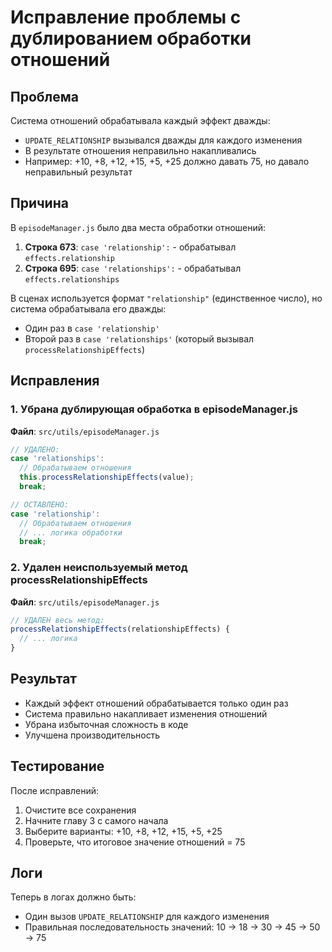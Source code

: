# Исправление проблемы с дублированием обработки отношений

## Проблема
Система отношений обрабатывала каждый эффект дважды:
- `UPDATE_RELATIONSHIP` вызывался дважды для каждого изменения
- В результате отношения неправильно накапливались
- Например: +10, +8, +12, +15, +5, +25 должно давать 75, но давало неправильный результат

## Причина
В `episodeManager.js` было два места обработки отношений:
1. **Строка 673**: `case 'relationship':` - обрабатывал `effects.relationship`
2. **Строка 695**: `case 'relationships':` - обрабатывал `effects.relationships`

В сценах используется формат `"relationship"` (единственное число), но система обрабатывала его дважды:
- Один раз в `case 'relationship'`
- Второй раз в `case 'relationships'` (который вызывал `processRelationshipEffects`)

## Исправления

### 1. Убрана дублирующая обработка в episodeManager.js
**Файл**: `src/utils/episodeManager.js`
```javascript
// УДАЛЕНО:
case 'relationships':
  // Обрабатываем отношения
  this.processRelationshipEffects(value);
  break;

// ОСТАВЛЕНО:
case 'relationship':
  // Обрабатываем отношения
  // ... логика обработки
  break;
```

### 2. Удален неиспользуемый метод processRelationshipEffects
**Файл**: `src/utils/episodeManager.js`
```javascript
// УДАЛЕН весь метод:
processRelationshipEffects(relationshipEffects) {
  // ... логика
}
```

## Результат
- Каждый эффект отношений обрабатывается только один раз
- Система правильно накапливает изменения отношений
- Убрана избыточная сложность в коде
- Улучшена производительность

## Тестирование
После исправлений:
1. Очистите все сохранения
2. Начните главу 3 с самого начала
3. Выберите варианты: +10, +8, +12, +15, +5, +25
4. Проверьте, что итоговое значение отношений = 75

## Логи
Теперь в логах должно быть:
- Один вызов `UPDATE_RELATIONSHIP` для каждого изменения
- Правильная последовательность значений: 10 → 18 → 30 → 45 → 50 → 75 